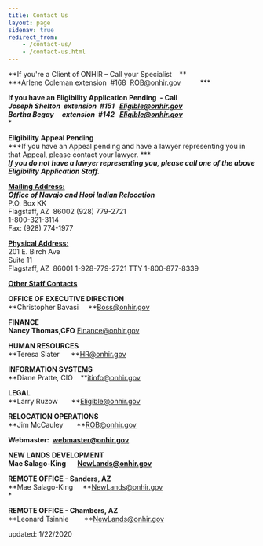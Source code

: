```yaml
---
title: Contact Us
layout: page
sidenav: true
redirect_from:
    - /contact-us/
    - /contact-us.html
---
```


**If you're a Client of ONHIR – Call your Specialist    **  
***Arlene Coleman extension  #168  [ROB@onhir.gov](mailto:ROB@onhir.gov)          ***   

**If you have an Eligibility Application Pending  - Call**  
***Joseph Shelton  extension  #151   [Eligible@onhir.gov](mailto:Eligible@onhir.gov)***  
***Bertha Begay     extension  #142   [Eligible@onhir.gov](mailto:Eligible@onhir.gov)***  
*

**Eligibility Appeal Pending**  
***If you have an Appeal pending and have a lawyer representing you in that Appeal, please contact your lawyer. ***  
***If you do not have a lawyer representing you, please call one of the above Eligibility Application Staff.***

**<u>Mailing Address:</u>**                                                                      
***Office of Navajo and Hopi Indian Relocation***  
P.O. Box KK  
Flagstaff, AZ  86002
(928) 779-2721  
1-800-321-3114  
Fax: (928) 774-1977  


**<u>Physical Address:</u>**  
201 E. Birch Ave  
Suite 11  
Flagstaff, AZ  86001 
1-928-779-2721
TTY 1-800-877-8339  

**<u>Other Staff Contacts</u>**

**OFFICE OF EXECUTIVE DIRECTION**  
**Christopher Bavasi     **[Boss@onhir.gov](mailto:Boss@onhir.gov?subject=Contact%20from%20ONHIR%20Website)

**FINANCE**  
**Nancy Thomas,CFO** [Finance@onhir.gov](mailto:finance@onhir.gov?subject=Contact%20from%20ONHIR%20Website)

**HUMAN RESOURCES**  
**Teresa Slater      **[HR@onhir.gov](mailto:HR@onhir.gov?subject=Contact%20from%20ONHIR%20Website)

**INFORMATION SYSTEMS**  
**Diane Pratte, CIO    **[itinfo@onhir.gov](mailto:itinfo@onhir.gov?subject=Contact%20from%20ONHIR%20Website)

**LEGAL**  
**Larry Ruzow       **[Eligible@onhir.gov](mailto:eligible@onhir.gov?subject=Contact%20from%20ONHIR%20Website)

**RELOCATION OPERATIONS**  
**Jim McCauley       **[ROB@onhir.gov](mailto:ROB@onhir.gov?subject=Contact%20from%20ONHIR%20Website)

**Webmaster:  [webmaster@onhir.gov](mailto:webmaster@onhir.gov?subject=Public%20Inquiry%20from%20ONHIR%20Website)**


**NEW LANDS DEVELOPMENT**  
**Mae Salago-King       [NewLands@onhir.gov](mailto:NewLands@onhir.gov)**

**REMOTE OFFICE - Sanders, AZ**  
**Mae Salago-King     **[NewLands@onhir.gov](mailto:NewLands@onhir.gov?subject=Contact%20from%20ONHIR%20Website)  
*

**REMOTE OFFICE - Chambers, AZ**  
**Leonard Tsinnie        **[NewLands@onhir.gov](mailto:NewLands@onhir.gov?subject=Contact%20from%20ONHIR%20Website)  


updated: 1/22/2020
